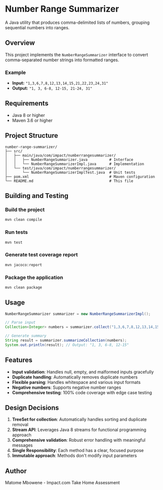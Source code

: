 # Number Range Summarizer

A Java utility that produces comma-delimited lists of numbers, grouping sequential numbers into ranges.

## Overview

This project implements the `NumberRangeSummarizer` interface to convert comma-separated number strings into formatted ranges.

### Example
- **Input:** `"1,3,6,7,8,12,13,14,15,21,22,23,24,31"`
- **Output:** `"1, 3, 6-8, 12-15, 21-24, 31"`

## Requirements

- Java 8 or higher
- Maven 3.6 or higher

## Project Structure

```
number-range-summarizer/
├── src/
│   ├── main/java/com/impact/numberrangesummarizer/
│   │   ├── NumberRangeSummarizer.java          # Interface
│   │   └── NumberRangeSummarizerImpl.java      # Implementation
│   └── test/java/com/impact/numberrangesummarizer/
│       └── NumberRangeSummarizerImplTest.java  # Unit tests
├── pom.xml                                     # Maven configuration
└── README.md                                   # This file
```

## Building and Testing

### Build the project
```bash
mvn clean compile
```

### Run tests
```bash
mvn test
```

### Generate test coverage report
```bash
mvn jacoco:report
```

### Package the application
```bash
mvn clean package
```

## Usage

```java
NumberRangeSummarizer summarizer = new NumberRangeSummarizerImpl();

// Parse input
Collection<Integer> numbers = summarizer.collect("1,3,6,7,8,12,13,14,15");

// Generate summary
String result = summarizer.summarizeCollection(numbers);
System.out.println(result); // Output: "1, 3, 6-8, 12-15"
```

## Features

- **Input validation**: Handles null, empty, and malformed inputs gracefully
- **Duplicate handling**: Automatically removes duplicate numbers
- **Flexible parsing**: Handles whitespace and various input formats
- **Negative numbers**: Supports negative number ranges
- **Comprehensive testing**: 100% code coverage with edge case testing

## Design Decisions

1. **TreeSet for collection**: Automatically handles sorting and duplicate removal
2. **Stream API**: Leverages Java 8 streams for functional programming approach
3. **Comprehensive validation**: Robust error handling with meaningful messages
4. **Single Responsibility**: Each method has a clear, focused purpose
5. **Immutable approach**: Methods don't modify input parameters

## Author

Matome Mbowene - Impact.com Take Home Assessment

